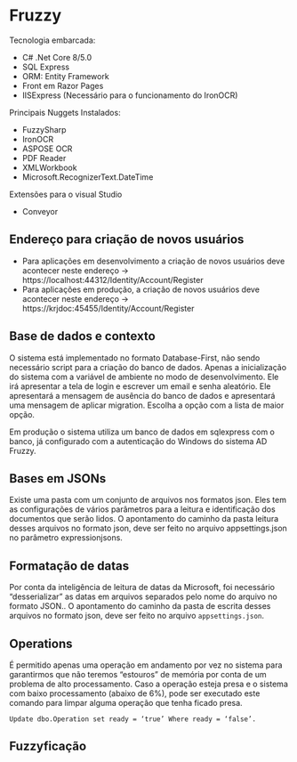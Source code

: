 # Fruzzy
Tecnologia embarcada:

- C# .Net Core 8/5.0
- SQL Express
- ORM: Entity Framework
- Front em Razor Pages
- IISExpress (Necessário para o funcionamento do IronOCR) 

Principais Nuggets Instalados:
- FuzzySharp
- IronOCR
- ASPOSE OCR
- PDF Reader
- XMLWorkbook
- Microsoft.RecognizerText.DateTime 

Extensões para o visual Studio 
- Conveyor 

## Endereço para criação de novos usuários 
- Para aplicações em desenvolvimento a criação de novos usuários deve acontecer neste endereço -> https://localhost:44312/Identity/Account/Register  
- Para aplicações em produção, a criação de novos usuários deve acontecer neste endereço -> https://krjdoc:45455/Identity/Account/Register 

## Base de dados e contexto 
O sistema está implementado no formato Database-First, não sendo necessário script para a criação do banco de dados. Apenas a inicialização do sistema com a variável de ambiente no modo de desenvolvimento. Ele irá apresentar a tela de login e escrever um email e senha 
aleatório. Ele apresentará a mensagem de ausência do banco de dados e apresentará uma mensagem de aplicar migration. Escolha a opção com a lista de maior opção. 

Em produção o sistema utiliza um banco de dados em sqlexpress com o banco, já configurado com a autenticação do Windows do sistema AD Fruzzy.  

## Bases em JSONs 
Existe uma pasta com um conjunto de arquivos nos formatos json. Eles tem as configurações de vários parâmetros para a leitura e identificação dos documentos que serão lidos. O apontamento do caminho da pasta leitura desses arquivos no formato json, deve ser feito no arquivo appsettings.json no parâmetro expressionjsons. 

## Formatação de datas 
Por conta da inteligência de leitura de datas da Microsoft, foi necessário “desserializar” as datas em arquivos separados pelo nome do arquivo no formato JSON.. O apontamento do caminho da pasta de escrita desses arquivos no formato json, deve ser feito no arquivo `appsettings.json`. 

## Operations 
É permitido apenas uma operação em andamento por vez no sistema para garantirmos que não teremos “estouros” de memória por conta de um problema de alto processamento. Caso a operação esteja presa e o sistema com baixo processamento (abaixo de 6%), pode ser executado este comando para limpar alguma operação que tenha ficado presa. 

```
Update dbo.Operation set ready = ‘true’ Where ready = ‘false’. 
```

## Fuzzyficação
